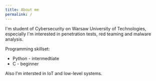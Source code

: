 ```yaml
---
title: About me
permalink: /
---
```


I'm student of Cybersecurity on Warsaw University of Technologies, especially I'm interested in penetration tests, red teaming and malware analysis. 

Programming skillset:
* Python - intermedtiate
* C - beginner

Also I'm intersted in IoT and low-level systems.


